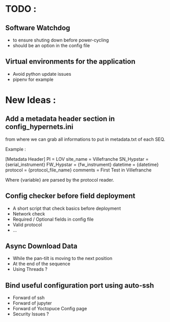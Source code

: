 # TODO : 

## Software Watchdog 
* to ensure shuting down before power-cycling
* should be an option in the config file 

## Virtual environments for the application
* Avoid python update issues
* pipenv for example
 

# New Ideas : 

## Add a metadata header section in config_hypernets.ini 
from where we can grab all informations to put in metadata.txt of each SEQ.

Example : 

[Metadata Header]
PI = LOV
site_name = Villefranche
SN_Hypstar = {serial_instrument}
FW_Hypstar = {fw_instrument}
datetime = {datetime}
protocol = {protocol_file_name}
comments = First Test in Villefranche

Where {variable} are parsed by the protocol reader.

## Config checker before field deployment
* A short script that check basics before deployment
* Network check
* Required / Optional fields in config file
* Valid protocol
* ...

## Async Download Data
* While the pan-tilt is moving to the next position
* At the end of the sequence
* Using Threads ?

## Bind useful configuration port using auto-ssh
* Forward of ssh
* Forward of jupyter
* Forward of Yoctopuce Config page
* Security Issues ?

